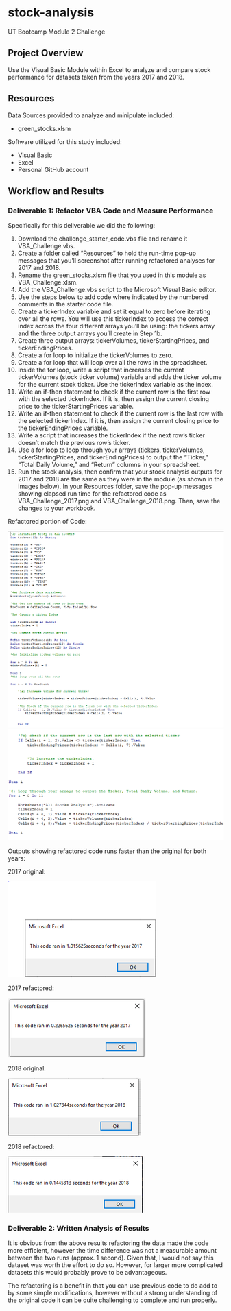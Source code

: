 # stock-analysis

UT Bootcamp Module 2 Challenge

## Project Overview
Use the Visual Basic Module within Excel to analyze and compare stock performance for datasets taken from the years 2017 and 2018.

## Resources
Data Sources provided to analyze and minipulate included:
- green_stocks.xlsm

Software utilized for this study included: 
- Visual Basic 
- Excel
- Personal GitHub account

## Workflow and Results

### Deliverable 1: Refactor VBA Code and Measure Performance 

Specifically for this deliverable we did the following:
1. Download the challenge_starter_code.vbs file and rename it VBA_Challenge.vbs.
2. Create a folder called “Resources” to hold the run-time pop-up messages that you’ll screenshot after running refactored analyses for 2017 and 2018.
3. Rename the green_stocks.xlsm file that you used in this module as VBA_Challenge.xlsm.
4. Add the VBA_Challenge.vbs script to the Microsoft Visual Basic editor.
5. Use the steps below to add code where indicated by the numbered comments in the starter code file.
6. Create a tickerIndex variable and set it equal to zero before iterating over all the rows. You will use this tickerIndex to access the correct index across the four different arrays you’ll be using: the tickers array and the three output arrays you’ll create in Step 1b.
7. Create three output arrays: tickerVolumes, tickerStartingPrices, and tickerEndingPrices.
8. Create a for loop to initialize the tickerVolumes to zero.
9. Create a for loop that will loop over all the rows in the spreadsheet.
10. Inside the for loop, write a script that increases the current tickerVolumes (stock ticker volume) variable and adds the ticker volume for the current stock ticker.
Use the tickerIndex variable as the index.
11. Write an if-then statement to check if the current row is the first row with the selected tickerIndex. If it is, then assign the current closing price to the tickerStartingPrices variable.
12. Write an if-then statement to check if the current row is the last row with the selected tickerIndex. If it is, then assign the current closing price to the tickerEndingPrices variable.
13. Write a script that increases the tickerIndex if the next row’s ticker doesn’t match the previous row’s ticker.
14. Use a for loop to loop through your arrays (tickers, tickerVolumes, tickerStartingPrices, and tickerEndingPrices) to output the “Ticker,” “Total Daily Volume,” and “Return” columns in your spreadsheet.
15. Run the stock analysis, then confirm that your stock analysis outputs for 2017 and 2018 are the same as they were in the module (as shown in the images below). In your Resources folder, save the pop-up messages showing elapsed run time for the refactored code as VBA_Challenge_2017.png and VBA_Challenge_2018.png. Then, save the changes to your workbook.

Refactored portion of Code:

![alt text](https://github.com/austin020269/Stocks-Analysis/blob/main/Resources/refactored%20code.PNG)
![alt text](https://github.com/austin020269/Stocks-Analysis/blob/main/Resources/refactored%20code_2.PNG)

Outputs showing refactored code runs faster than the original for both years:

2017 original:

![alt text](https://github.com/austin020269/Stocks-Analysis/blob/main/Resources/VBA_Challenge_2017_original.PNG)

2017 refactored:

![alt text](https://github.com/austin020269/Stocks-Analysis/blob/main/Resources/VBA_Challenge_2017_refactored.PNG)

2018 original:

![alt text](https://github.com/austin020269/Stocks-Analysis/blob/main/Resources/VBA_Challenge_2018_original.PNG)

2018 refactored:

![alt text](https://github.com/austin020269/Stocks-Analysis/blob/main/Resources/VBA_Challenge_2018_refactored.PNG)

### Deliverable 2: Written Analysis of Results  

It is obvious from the above results refactoring the data made the code more efficient, however the time difference was not a measurable amount between the two runs (approx. 1 second).  Given that, I would not say this dataset was worth the effort to do so.  However, for larger more complicated datasets this would probably prove to be advantageous.

The refactoring is a benefit in that you can use previous code to do add to by some simple modifications, however without a strong understanding of the original code it can be quite challenging to complete and run properly.
